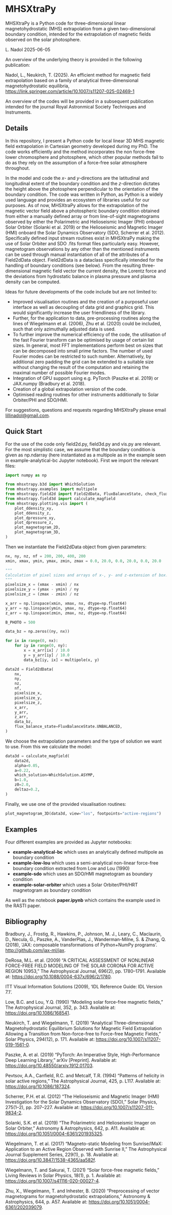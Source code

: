 # MHSXtraPy

MHSXtraPy is a Python code for three-dimensional linear magnetohydrostatic (MHS) extrapolation from a given two-dimensional boundary condition, intended for the extrapolation of magnetic fields observed on the solar photosphere.

L. Nadol 2025-06-05

An overview of the underlying theory is provided in the following publication:

Nadol, L., Neukirch, T. (2025).
An efficient method for magnetic field extrapolation based on a family of analytical three-dimensional magnetohydrostatic equilibria,
https://link.springer.com/article/10.1007/s11207-025-02469-1

An overview of the codes will be provided in a subsequent publication intended for the journal Royal Astronmical Society Techniques and Instruments.

## Details

In this repository, I present a Python code for local linear 3D MHS magnetic field extrapolation in Cartesian geometry developed during my PhD. The code works efficiently and the method incorporates the non force-free lower chromosphere and photosphere, which other popular methods fail to do as they rely on the assumption of a force-free solar atmosphere throughout.

In the model and code the $x$- and $y$-directions are the latitudinal and longitudinal extent of the boundary condition and the $z$-direction dictates the height above the photosphere perpendicular to the orientation of the boundary condition. The code was written in Python, as Python is a widely used language and provides an ecosystem of libraries useful for our purposes. As of now, MHSXtraPy allows for the extrapolation of the magnetic vector field above a photospheric boundary condition obtained from either a manually defined array or from line-of-sight magnetograms observed by either the Polarimetric and Helioseismic Imager (PHI) onboard Solar Orbiter (Solanki et al. 2019) or the Helioseismic and Magnetic Imager (HMI) onboard the Solar Dynamics Observatory (SDO, Scherrer et al. 2012). Specifically defined input stream routines exist in MHSXtraPy making the use of Solar Orbiter and SDO .fits format files particularly easy. However, magnetogram observations by any other than the mentioned instruments can be used through manual instantiation of all of the attributes of a Field2dData object. Field2dData is a dataclass specifically intended for the handling of boundary conditions (see below). From the resulting three-dimensional magnetic field vector the current density, the Lorentz force and the deviations from hydrostatic balance in plasma pressure and plasma density can be computed. 

<!-- MHSFLEx consists of three main parts which are used successively to calculate the magnetic field vector and resulting model features:

1. **Loading data:** Creates a Field2dData object from a given boundary condition.

2. **Magnetic field calculation:** Calculates the magnetic field vector B and the
partial derivatives of Bz from a Field2dData object.

3. **Full-featured model output:** Creates a Field3dData object from a Field2dData object through extrapolation of B and calculation of the partial derivatives of Bz. From a Field3dData obbject all other model attributes can be accessed.

The code can be found in the folder mhsxtrapy structured into 9 files (alphabetically, not in order of use):

**b3d.py** -- magnetic field calculation (not used explicitly by user) 

**field2d.py** -- dataclass for boundary condition (used explicitly by user for **loading data**) 

**field3d.py** -- dataclass for final extrapolated field (used explicitly by user for **magnetic field calculation** and **full-featured model output**) 

**graphics_balanced.py** -- visualisation for fluxbalanced boundary condition (not used explicitly by user) 

**nff2ff.py** -- transition from non force-free to force-free (not used explicitly by user) 

**phibar.py** -- solution of ODE (not used explicitly by user) 

**vis.py** -- visualisation interface (optionally used by user)  -->

<!-- While not competitive to MHD simulation programs in physical realism or to potential fields in computational simplicity, the presented code tries to balance both aspects. Therefore, it provides all essential building blocks for future magnetic field extrapolations, yet development of the MHSXtraPy package is not complete. -->

Ideas for future developments of the code include but are not limited to: 

- Improved visualisation routines and the creation of a purposeful user interface as well as decoupling of data grid and graphics grid. This would significantly increase the user friendliness of the library.
- Further, for the application to data, pre-processing routines along the lines of Wiegelmann et al. (2006), Zhu et al. (2020) could be included, such that only azimuthally adjusted data is used.
- To further improve the numerical efficiency of the code, the utilisation of the fast Fourier transform can be optimised by usage of certain list sizes. In general, most FFT implementations perform best on sizes that can be decomposed into small prime factors. The number of used Fourier modes can be restricted to such number. Alternatively, by additional zero padding the grid can be extended to a suitable size without changing the result of the computation and retaining the maximal number of possible Fourier modes.
- Integration of GPU support using e.g. PyTorch (Paszke et al. 2019) or JAX.numpy (Bradbury et al. 2018).
- Creation of a global extrapolation version of the code.
- Optimised reading routines for other instruments additionally to Solar Orbiter/PHI and SDO/HMI.

For suggestions, questions and requests regarding MHSXtraPy please email [lillinadol@gmail.com](mailto:lillinadol@gmail.com). 

## Quick Start

For the use of the code only field2d.py, field3d.py and vis.py are relevant. For the most simplistic case, we assume that the boundary condition is given as np.ndarray (here instantiated as a multipole as in the example seen in example-analytical-bc Jupyter notebook). First we import the relevant files:

```python
import numpy as np

from mhsxtrapy.b3d import WhichSolution
from mhsxtrapy.examples import multipole
from mhsxtrapy.field2d import Field2dData, FluxBalanceState, check_fluxbalance
from mhsxtrapy.field3d import calculate_magfield
from mhsxtrapy.plotting.vis import (
    plot_ddensity_xy,
    plot_ddensity_z,
    plot_dpressure_xy,
    plot_dpressure_z,
    plot_magnetogram_2D,
    plot_magnetogram_3D,
)
```

Then we instantiate the Field2dData object from given parameters:

```python
nx, ny, nz, nf = 200, 200, 400, 200
xmin, xmax, ymin, ymax, zmin, zmax = 0.0, 20.0, 0.0, 20.0, 0.0, 20.0

"""
Calculation of pixel sizes and arrays of x-, y- and z-extension of box. 
"""
pixelsize_x = (xmax - xmin) / nx
pixelsize_y = (ymax - ymin) / ny
pixelsize_z = (zmax - zmin) / nz

x_arr = np.linspace(xmin, xmax, nx, dtype=np.float64)
y_arr = np.linspace(ymin, ymax, ny, dtype=np.float64)
z_arr = np.linspace(zmin, zmax, nz, dtype=np.float64)

B_PHOTO = 500

data_bz = np.zeros((ny, nx))

for ix in range(0, nx):
    for iy in range(0, ny):
        x = x_arr[ix] / 10.0
        y = y_arr[iy] / 10.0
        data_bz[iy, ix] = multipole(x, y)

data2d = Field2dData(
    nx,
    ny,
    nz,
    nf,
    pixelsize_x,
    pixelsize_y,
    pixelsize_z,
    x_arr,
    y_arr,
    z_arr,
    data_bz,
    flux_balance_state=FluxBalanceState.UNBALANCED,
)
```

We choose the extrapolation parameters and the type of solution we want to use. From this we calculate the model:

```python
data3d = calculate_magfield(
    data2d,
    alpha=0.05,
    a=0.22,
    which_solution=WhichSolution.ASYMP,
    b=1.0,
    z0=2.0,
    deltaz=0.2,
)
```

Finally, we use one of the provided visualisation routines:

```python
plot_magnetogram_3D(data3d, view="los", footpoints="active-regions")
```

## Examples

Four different examples are provided as Jupyter notebooks:

- **example-analytical-bc** which uses an analytically defined multipole as boundary condition
- **example-low-lou** which uses a semi-analytical non-linear force-free boundary condition extracted from Low and Lou (1990)
- **example-sdo** which uses an SDO/HMI magnetogram as boundary condition
- **example-solar-orbiter** which uses a Solar Orbiter/PHI/HRT magnetogram as boundary condition

As well as the notebook **paper.ipynb** which contains the example used in the RASTI paper.

## Bibliography 

Bradbury, J., Frostig, R., Hawkins, P., Johnson, M. J., Leary, C., Maclaurin, D., Necula, G., Paszke, A., VanderPlas, J., Wanderman-Milne, S. & Zhang, Q. (2018), ‘JAX: composable transformations of Python+NumPy programs’. http://github.com/jax-ml/jax.

DeRosa, M.L. et al. (2009) “A CRITICAL ASSESSMENT OF NONLINEAR FORCE-FREE FIELD MODELING OF THE SOLAR CORONA FOR ACTIVE REGION 10953,” The Astrophysical Journal, 696(2), pp. 1780–1791. Available at: https://doi.org/10.1088/0004-637x/696/2/1780.

ITT Visual Information Solutions (2009), ‘IDL Reference Guide: IDL Version 7.1’.

Low, B.C. and Lou, Y.Q. (1990) “Modeling solar force-free magnetic fields,” The Astrophysical Journal, 352, p. 343. Available at: https://doi.org/10.1086/168541.

Neukirch, T. and Wiegelmann, T. (2019) “Analytical Three-dimensional Magnetohydrostatic Equilibrium Solutions for Magnetic Field Extrapolation Allowing a Transition from Non-force-free to Force-free Magnetic Fields,” Solar Physics, 294(12), p. 171. Available at: https://doi.org/10.1007/s11207-019-1561-0.

Paszke, A. et al. (2019) “PyTorch: An Imperative Style, High-Performance Deep Learning Library,” arXiv [Preprint]. Available at: https://doi.org/10.48550/arxiv.1912.01703.

Pevtsov, A.A., Canfield, R.C. and Metcalf, T.R. (1994) “Patterns of helicity in solar active regions,” The Astrophysical Journal, 425, p. L117. Available at: https://doi.org/10.1086/187324.

Scherrer, P.H. et al. (2012) “The Helioseismic and Magnetic Imager (HMI) Investigation for the Solar Dynamics Observatory (SDO),” Solar Physics, 275(1–2), pp. 207–227. Available at: https://doi.org/10.1007/s11207-011-9834-2.

Solanki, S.K. et al. (2019) “The Polarimetric and Helioseismic Imager on Solar Orbiter,” Astronomy & Astrophysics, 642, p. A11. Available at: https://doi.org/10.1051/0004-6361/201935325.

Wiegelmann, T. et al. (2017) “Magneto-static Modeling from Sunrise/IMaX: Application to an Active Region Observed with Sunrise II,” The Astrophysical Journal Supplement Series, 229(1), p. 18. Available at: https://doi.org/10.3847/1538-4365/aa582f.

Wiegelmann, T. and Sakurai, T. (2021) “Solar force-free magnetic fields,” Living Reviews in Solar Physics, 18(1), p. 1. Available at: https://doi.org/10.1007/s41116-020-00027-4.

Zhu, X., Wiegelmann, T. and Inhester, B. (2020) “Preprocessing of vector magnetograms for magnetohydrostatic extrapolations,” Astronomy & Astrophysics, 644, p. A57. Available at: https://doi.org/10.1051/0004-6361/202039079.


